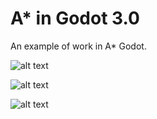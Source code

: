 # A* in Godot 3.0

An example of work in A* Godot.

![alt text](src/image.png "Half offset = Disable")

![alt text](src/imageX.png "Half offset = X")

![alt text](src/imageY.png "Half offset = Y")
